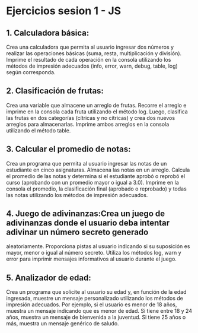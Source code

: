 # Ejercicios sesion 1 - JS 

## 1. Calculadora básica:
Crea una calculadora que permita al usuario ingresar dos números y realizar las operaciones
básicas (suma, resta, multiplicación y división). Imprime el resultado de cada operación en la
consola utilizando los métodos de impresión adecuados (info, error, warn, debug, table, log) según
corresponda.
## 2. Clasificación de frutas:
Crea una variable que almacene un arreglo de frutas. Recorre el arreglo e imprime en la consola
cada fruta utilizando el método log. Luego, clasifica las frutas en dos categorías (cítricas y no
cítricas) y crea dos nuevos arreglos para almacenarlas. Imprime ambos arreglos en la consola
utilizando el método table.
## 3. Calcular el promedio de notas:
Crea un programa que permita al usuario ingresar las notas de un estudiante en cinco asignaturas.
Almacena las notas en un arreglo. Calcula el promedio de las notas y determina si el estudiante
aprobó o reprobó el curso (aprobando con un promedio mayor o igual a 3.0). Imprime en la
consola el promedio, la clasificación final (aprobado o reprobado) y todas las notas utilizando los
métodos de impresión adecuados.
## 4. Juego de adivinanzas:Crea un juego de adivinanzas donde el usuario deba intentar adivinar un número secreto generado
aleatoriamente. Proporciona pistas al usuario indicando si su suposición es mayor, menor o igual al
número secreto. Utiliza los métodos log, warn y error para imprimir mensajes informativos al
usuario durante el juego.
## 5. Analizador de edad:
Crea un programa que solicite al usuario su edad y, en función de la edad ingresada, muestre un
mensaje personalizado utilizando los métodos de impresión adecuados. Por ejemplo, si el usuario
es menor de 18 años, muestra un mensaje indicando que es menor de edad. Si tiene entre 18 y 24
años, muestra un mensaje de bienvenida a la juventud. Si tiene 25 años o más, muestra un
mensaje genérico de saludo.